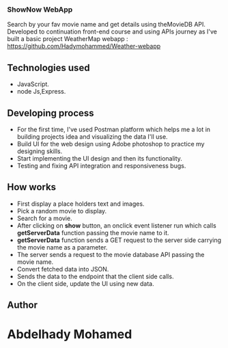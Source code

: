 ### ShowNow WebApp
Search by your fav movie name and get details using theMovieDB API. Developed to continuation front-end course and using APIs journey as I've built a basic project WeatherMap webapp :  https://github.com/Hadymohammed/Weather-webapp 

## Technologies used
- JavaScript.
- node Js,Express.

## Developing process
- For the first time, I've used Postman platform which helps me a lot in building projects idea and visualizing the data I'll use.
- Build UI for the web design using Adobe photoshop to practice my designing skills.
- Start implementing the UI design and then its functionality.
- Testing and fixing API integration and responsiveness bugs.

## How works
- First display a place holders text and images.
- Pick a random movie to display.
- Search for a movie.
- After clicking on **show** button, an onclick event listener run which calls **getServerData** function passing the movie name to it.
- **getServerData** function sends a GET request to the server side carrying the movie name as a parameter.
- The server sends a request to the movie database API passing the movie name.
- Convert fetched data into JSON.
- Sends the data to the endpoint that the client side calls.
- On the client side, update the UI using new data. 

## Author
# Abdelhady Mohamed

